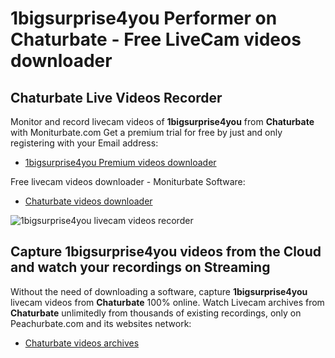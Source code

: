 # 1bigsurprise4you Performer on Chaturbate - Free LiveCam videos downloader

## Chaturbate Live Videos Recorder

Monitor and record livecam videos of **1bigsurprise4you** from **Chaturbate** with Moniturbate.com
Get a premium trial for free by just and only registering with your Email address:
* [1bigsurprise4you Premium videos downloader](https://moniturbate.com/request-demo-licence-key.html)

Free livecam videos downloader - Moniturbate Software:
* [Chaturbate videos downloader](https://moniturbate.com/moniturbate-download-software.html)

![1bigsurprise4you livecam videos recorder](https://peachurnet.com/templates/moniturbate-software.png)


## Capture 1bigsurprise4you videos from the Cloud and watch your recordings on Streaming

Without the need of downloading a software, capture **1bigsurprise4you** livecam videos from **Chaturbate** 100% online.
Watch Livecam archives from **Chaturbate** unlimitedly from thousands of existing recordings, only on Peachurbate.com and its websites network:
* [Chaturbate videos archives](https://peachurnet.com/)